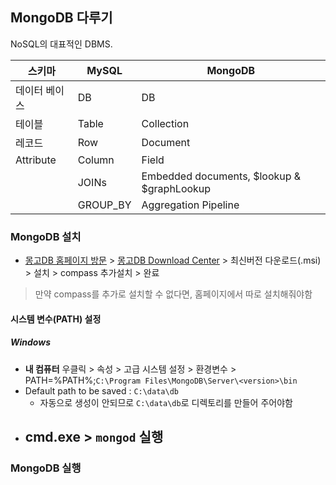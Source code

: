 ## MongoDB 다루기
NoSQL의 대표적인 DBMS. 

| 스키마        | MySQL    | MongoDB                                    |
| ------------- | -------- | ------------------------------------------ |
| 데이터 베이스 | DB       | DB                                         |
| 테이블        | Table    | Collection                                 |
| 레코드        | Row      | Document                                   |
| Attribute     | Column   | Field                                      |
|               | JOINs    | Embedded documents, $lookup & $graphLookup |
|               | GROUP_BY | Aggregation Pipeline                       |



### MongoDB 설치
- [몽고DB 홈페이지 방문](https://www.mongodb.com/) > [몽고DB Download Center](https://www.mongodb.com/download-center/community) > 최신버전 다운로드(.msi) > 설치 > compass 추가설치 > 완료
> 만약 compass를 추가로 설치할 수 없다면, 홈페이지에서 따로 설치해줘야함 
#### 시스템 변수(PATH) 설정
##### Windows
- **내 컴퓨터** 우클릭 > 속성 > 고급 시스템 설정 > 환경변수 > PATH=%PATH%;`C:\Program Files\MongoDB\Server\<version>\bin`
- Default path to be saved : `C:\data\db`
  - 자동으로 생성이 안되므로 `C:\data\db`로 디렉토리를 만들어 주어야함
- cmd.exe > `mongod` 실행
  - 

### MongoDB 실행
